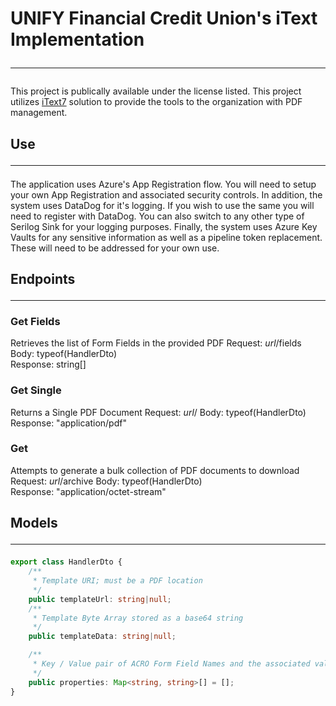 # UNIFY Financial Credit Union's iText Implementation <hr />
This project is publically available under the license listed.  This project utilizes [iText7](https://itextpdf.com/) solution to provide the tools to the organization with PDF management.

## Use <hr />
The application uses Azure's App Registration flow.  You will need to setup your own App Registration and associated security controls.  In addition, the system uses DataDog for it's logging.  If you wish to use the same you will need to register with DataDog.  You can also switch to any other type of Serilog Sink for your logging purposes.  Finally, the system uses Azure Key Vaults for any sensitive information as well as a pipeline token replacement.  These will need to be addressed for your own use.

## Endpoints <hr />

### Get Fields
Retrieves the list of Form Fields in the provided PDF
Request: *url*/fields
Body: typeof(HandlerDto)
<br />
Response: string[]

### Get Single
Returns a Single PDF Document
Request: *url*/
Body: typeof(HandlerDto)
<br />
Response: "application/pdf"

### Get
Attempts to generate a bulk collection of PDF documents to download
Request: *url*/archive
Body: typeof(HandlerDto)
<br />
Response: "application/octet-stream"
## Models <hr />

```typescript
export class HandlerDto {
	/**
	 * Template URI; must be a PDF location
	 */
	public templateUrl: string|null;
	/**
	 * Template Byte Array stored as a base64 string
	 */
	public templateData: string|null;

	/**
	 * Key / Value pair of ACRO Form Field Names and the associated values tied to it
	 */
	public properties: Map<string, string>[] = [];
}
```
